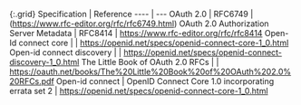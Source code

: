 {:.grid}
Specification | Reference
---- | ---
OAuth 2.0 | RFC6749 | (https://www.rfc-editor.org/rfc/rfc6749.html)
OAuth 2.0 Authorization Server Metadata | RFC8414 | https://www.rfc-editor.org/rfc/rfc8414 
Open-Id connect core | | https://openid.net/specs/openid-connect-core-1_0.html 
Open-id connect discovery | | https://openid.net/specs/openid-connect-discovery-1_0.html 
The Little Book of OAuth 2.0 RFCs | | https://oauth.net/books/The%20Little%20Book%20of%20OAuth%202.0%20RFCs.pdf
Open-id connect | OpenID Connect Core 1.0 incorporating errata set 2 | https://openid.net/specs/openid-connect-core-1_0.html